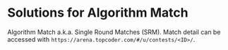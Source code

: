 # Solutions for Algorithm Match
Algorithm Match a.k.a. Single Round Matches (SRM). Match detail can be accessed with `https://arena.topcoder.com/#/u/contests/<ID>/`.